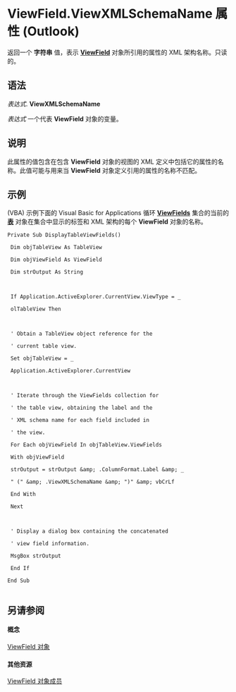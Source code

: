 
# ViewField.ViewXMLSchemaName 属性 (Outlook)

返回一个 **字符串** 值，表示 **[ViewField](997319f0-7ff3-a712-8484-2e442965e187.md)** 对象所引用的属性的 XML 架构名称。只读的。


## 语法

 _表达式_. **ViewXMLSchemaName**

 _表达式_ 一个代表 **ViewField** 对象的变量。


## 说明

此属性的值包含在包含 **ViewField** 对象的视图的 XML 定义中包括它的属性的名称。此值可能与用来当 **ViewField** 对象定义引用的属性的名称不匹配。


## 示例

(VBA) 示例下面的 Visual Basic for Applications 循环 **[ViewFields](2516faed-ed11-6cb3-ce9c-b6afa788e909.md)** 集合的当前的 **[表](026e27f8-1655-060d-e8cc-87eaaf4f1510.md)** 对象在集合中显示的标签和 XML 架构的每个 **ViewField** 对象的名称。


```
Private Sub DisplayTableViewFields() 
 
 Dim objTableView As TableView 
 
 Dim objViewField As ViewField 
 
 Dim strOutput As String 
 
 
 
 If Application.ActiveExplorer.CurrentView.ViewType = _ 
 
 olTableView Then 
 
 
 
 ' Obtain a TableView object reference for the 
 
 ' current table view. 
 
 Set objTableView = _ 
 
 Application.ActiveExplorer.CurrentView 
 
 
 
 ' Iterate through the ViewFields collection for 
 
 ' the table view, obtaining the label and the 
 
 ' XML schema name for each field included in 
 
 ' the view. 
 
 For Each objViewField In objTableView.ViewFields 
 
 With objViewField 
 
 strOutput = strOutput &amp; .ColumnFormat.Label &amp; _ 
 
 " (" &amp; .ViewXMLSchemaName &amp; ")" &amp; vbCrLf 
 
 End With 
 
 Next 
 
 
 
 ' Display a dialog box containing the concatenated 
 
 ' view field information. 
 
 MsgBox strOutput 
 
 End If 
 
End Sub 
 

```


## 另请参阅


#### 概念


[ViewField 对象](997319f0-7ff3-a712-8484-2e442965e187.md)
#### 其他资源


[ViewField 对象成员](7269ccc0-7dca-f0ce-2aed-b6cc7b435cf7.md)